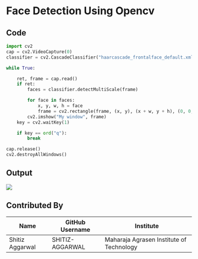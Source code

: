 # Face Detection Using Opencv
## Code

```python
import cv2
cap = cv2.VideoCapture(0)
classifier = cv2.CascadeClassifier("haarcascade_frontalface_default.xml") # xml file is provided in the folder

while True:

    ret, frame = cap.read()
    if ret:
        faces = classifier.detectMultiScale(frame)

        for face in faces:
            x, y, w, h = face
            frame = cv2.rectangle(frame, (x, y), (x + w, y + h), (0, 0, 255), 4)
        cv2.imshow("My window", frame)
    key = cv2.waitKey(1)

    if key == ord("q"):
        break

cap.release()
cv2.destroyAllWindows()
```

## Output
<img src ="https://user-images.githubusercontent.com/53532851/97967603-743f0180-1de3-11eb-81fc-77c391453d71.gif"/>

## Contributed By 

| Name | GitHub Username | Institute |
| --- | --- | --- |
| Shitiz Aggarwal | SHITIZ-AGGARWAL | Maharaja Agrasen Institute of Technology |
